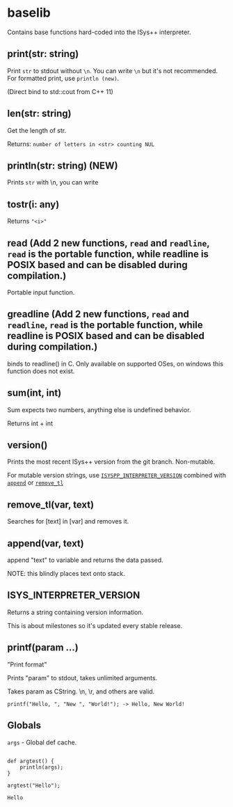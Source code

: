 # baselib

Contains base functions hard-coded into the ISys++ interpreter.

## print(str: string)

Print `str` to stdout without `\n`. You can write `\n` but it's not recommended. For formatted print, use `println (new)`.

(Direct bind to std::cout from C++ 11)



## len(str: string)

Get the length of str.

Returns: `number of letters in <str> counting NUL`

## println(str: string) (NEW)

Prints `str` with \n, you can write

## tostr(i: any)

Returns `"<i>"`

## read (Add 2 new functions, `read` and `readline`, `read` is the portable function, while readline is POSIX based and can be disabled during compilation.)

Portable input function.

## greadline (Add 2 new functions, `read` and `readline`, `read` is the portable function, while readline is POSIX based and can be disabled during compilation.)

binds to readline() in C. Only available on supported OSes, on windows this function does not exist.

## sum(int, int)

Sum expects two numbers, anything else is undefined behavior. 

Returns int + int

## version()

Prints the most recent ISys++ version from the git branch. Non-mutable.

For mutable version strings, use [`ISYSPP_INTERPRETER_VERSION`](#isys_interpreter_version) combined with [`append`](#append) or [`remove_tl`](#remove_tl)

## remove_tl(var, text)

Searches for [text] in [var] and removes it.

## append(var, text)

append "text" to variable and returns the data passed.

NOTE: this blindly places text onto stack.

## ISYS_INTERPRETER_VERSION

Returns a string containing version information.

This is about milestones so it's updated every stable release.

## printf(param ...)

"Print format"

Prints "param" to stdout, takes unlimited arguments.

Takes param as CString. \n, \r, and others are valid.

<!-- KNOWN BUG: Printf currently discards the third parameter, working on fixes! -->
`printf("Hello, ", "New ", "World!"); -> Hello, New World!`

## Globals

`args` - Global def cache.

```

def argtest() {
    println(args);
}

argtest("Hello");

```

`Hello`

